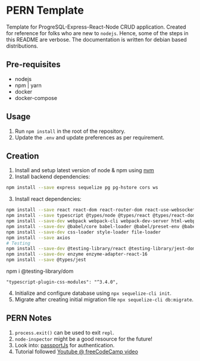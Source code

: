 # PERN Template

Template for ProgreSQL-Express-React-Node CRUD application. Created for reference for folks who are new to `nodejs`. Hence, some of the steps in this README are verbose. The documentation is written for debian based distributions.

## Pre-requisites

- nodejs
- npm | yarn
- docker
- docker-compose

## Usage

1. Run `npm install` in the root of the repository.
2. Update the `.env` and update preferences as per requirement.

## Creation

1. Install and setup latest version of node & npm using [nvm](https://github.com/nvm-sh/nvm#installing-and-updating)
2. Install backend dependencies:

```bash
npm install --save express sequelize pg pg-hstore cors ws
```

3. Install react dependencies:

```bash
npm install --save react react-dom react-router-dom react-use-websocket react-test-renderer
npm install --save typescript @types/node @types/react @types/react-dom @types/jest
npm install --save-dev webpack webpack-cli webpack-dev-server html-webpack-plugin
npm install --save-dev @babel/core babel-loader @babel/preset-env @babel/preset-react @babel/preset-typescript
npm install --save-dev css-loader style-loader file-loader
npm install --save axios
# Testing
npm install --save-dev @testing-library/react @testing-library/jest-dom jest react-test-renderer
npm install --save-dev enzyme enzyme-adapter-react-16
npm install --save @types/jest
```
npm i @testing-library/dom

    "typescript-plugin-css-modules": "^3.4.0",
4. Initialize and configure database using `npx sequelize-cli init`.
5. Migrate after creating initial migration file `npx sequelize-cli db:migrate`.

## PERN Notes

1. `process.exit()` can be used to exit `repl`.
2. `node-inspector` might be a good resource for the future!
3. Look into: [passportJs](http://www.passportjs.org/) for authentication.
4. Tutorial followed [Youtube @ freeCodeCamp video](https://www.youtube.com/watch?v=G8uL0lFFoN0)
